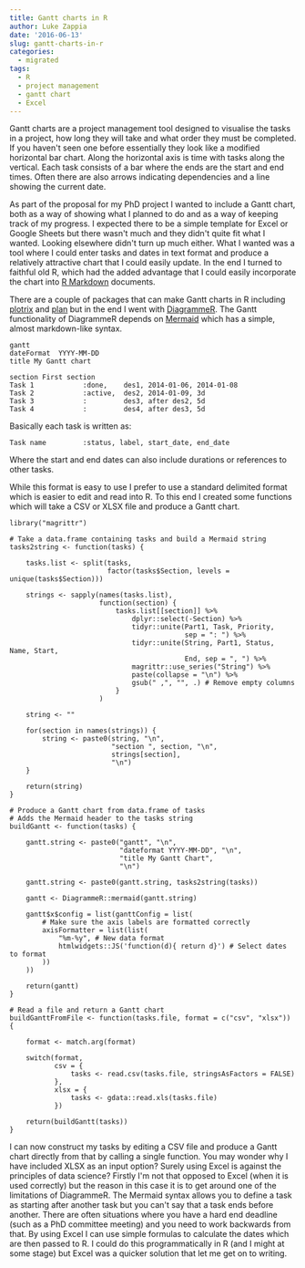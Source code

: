 ```yaml
---
title: Gantt charts in R
author: Luke Zappia
date: '2016-06-13'
slug: gantt-charts-in-r
categories:
  - migrated
tags:
  - R
  - project management
  - gantt chart
  - Excel
---
```


Gantt charts are a project management tool designed to visualise the tasks in a
project, how long they will take and what order they must be completed. If you
haven't seen one before essentially they look like a modified horizontal bar
chart. Along the horizontal axis is time with tasks along the vertical. Each
task consists of a bar where the ends are the start and end times. Often there
are also arrows indicating dependencies and a line showing the current date.

As part of the proposal for my PhD project I wanted to include a Gantt chart,
both as a way of showing what I planned to do and as a way of keeping track of
my progress. I expected there to be a simple template for Excel or Google Sheets
but there wasn't much and they didn't quite fit what I wanted. Looking elsewhere
didn't turn up much either. What I wanted was a tool where I could enter tasks
and dates in text format and produce a relatively attractive chart that I could
easily update. In the end I turned to faithful old R, which had the added
advantage that I could easily incorporate the chart into
[R Markdown](http://rmarkdown.rstudio.com/) documents.

There are a couple of packages that can make Gantt charts in R including 
[plotrix](https://cran.r-project.org/web/packages/plotrix/index.html) and 
[plan](https://cran.r-project.org/web/packages/plan/index.html) but in the end
I went with [DiagrammeR](https://rich-iannone.github.io/DiagrammeR/). The Gantt
functionality of DiagrammeR depends on
[Mermaid](https://knsv.github.io/mermaid/) which has a simple, almost
markdown-like syntax.

```
gantt
dateFormat  YYYY-MM-DD
title My Gantt chart

section First section
Task 1            :done,    des1, 2014-01-06, 2014-01-08
Task 2            :active,  des2, 2014-01-09, 3d
Task 3            :         des3, after des2, 5d
Task 4            :         des4, after des3, 5d
```

Basically each task is written as:

```
Task name         :status, label, start_date, end_date
```

Where the start and end dates can also include durations or references to other
tasks.

While this format is easy to use I prefer to use a standard delimited format
which is easier to edit and read into R. To this end I created some functions
which will take a CSV or XLSX file and produce a Gantt chart.

```{r}
library("magrittr")

# Take a data.frame containing tasks and build a Mermaid string
tasks2string <- function(tasks) {
    
    tasks.list <- split(tasks,
                        factor(tasks$Section, levels = unique(tasks$Section)))
    
    strings <- sapply(names(tasks.list),
                      function(section) {
                          tasks.list[[section]] %>%
                              dplyr::select(-Section) %>%
                              tidyr::unite(Part1, Task, Priority,
                                           sep = ": ") %>%
                              tidyr::unite(String, Part1, Status, Name, Start,
                                           End, sep = ", ") %>%
                              magrittr::use_series("String") %>%
                              paste(collapse = "\n") %>%
                              gsub(" ,", "", .) # Remove empty columns
                          }
                      )
    
    string <- ""
    
    for(section in names(strings)) {
        string <- paste0(string, "\n",
                         "section ", section, "\n",
                         strings[section],
                         "\n")
    }
    
    return(string)
}

# Produce a Gantt chart from data.frame of tasks
# Adds the Mermaid header to the tasks string
buildGantt <- function(tasks) {

    gantt.string <- paste0("gantt", "\n",
                           "dateformat YYYY-MM-DD", "\n",
                           "title My Gantt Chart",
                           "\n")   
    
    gantt.string <- paste0(gantt.string, tasks2string(tasks))
    
    gantt <- DiagrammeR::mermaid(gantt.string)
    
    gantt$x$config = list(ganttConfig = list(
        # Make sure the axis labels are formatted correctly
        axisFormatter = list(list(
            "%m-%y", # New data format
            htmlwidgets::JS('function(d){ return d}') # Select dates to format
        ))
    ))
    
    return(gantt)
}

# Read a file and return a Gantt chart
buildGanttFromFile <- function(tasks.file, format = c("csv", "xlsx")) {
    
    format <- match.arg(format)
    
    switch(format,
           csv = {
               tasks <- read.csv(tasks.file, stringsAsFactors = FALSE)
           },
           xlsx = {
               tasks <- gdata::read.xls(tasks.file)
           })
    
    return(buildGantt(tasks))
}
```

I can now construct my tasks by editing a CSV file and produce a Gantt chart
directly from that by calling a single function. You may wonder why I have
included XLSX as an input option? Surely using Excel is against the principles
of data science? Firstly I'm not that opposed to Excel (when it is used
correctly) but the reason in this case it is to get around one of the
limitations of DiagrammeR. The Mermaid syntax allows you to define a task as
starting after another task but you can't say that a task ends before another.
There are often situations where you have a hard end deadline (such as a PhD
committee meeting) and you need to work backwards from that. By using Excel I
can use simple formulas to calculate the dates which are then passed to R. I
could do this programmatically in R (and I might at some stage) but Excel was a
quicker solution that let me get on to writing.
